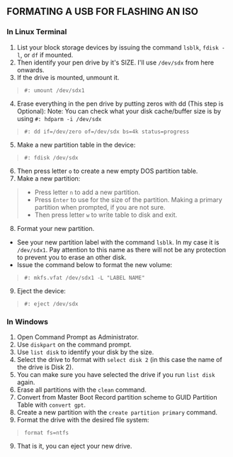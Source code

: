 ## FORMATING A USB FOR FLASHING AN ISO

### In Linux Terminal

1. List your block storage devices by issuing the command `lsblk`, `fdisk -l`, or `df` if mounted.
2. Then identify your pen drive by it's SIZE. I'll use `/dev/sdx` from here onwards.
3. If the drive is mounted, unmount it.
> ```
> #: umount /dev/sdx1
> ```
4. Erase everything in the pen drive by putting zeros with dd (This step is Optional):
Note: You can check what your disk cache/buffer size is by using `#: hdparm -i /dev/sdx`
> ```
> #: dd if=/dev/zero of=/dev/sdx bs=4k status=progress
> ```
5. Make a new partition table in the device:
> ```
> #: fdisk /dev/sdx
> ```
6. Then press letter `o` to create a new empty DOS partition table.
7. Make a new partition:
> - Press letter `n` to add a new partition.
> - Press `Enter` to use for the size of the partition. Making a primary partition when prompted, if you are not sure.
> - Then press letter `w` to write table to disk and exit.
8. Format your new partition.
  - See your new partition label with the command `lsblk`. In my case it is `/dev/sdx1`. Pay attention to this name as there will not be any protection to prevent you to erase an other disk.
  - Issue the command below to format the new volume:
> ```
> #: mkfs.vfat /dev/sdx1 -L "LABEL NAME"
> ```
9. Eject the device:
> ```
> #: eject /dev/sdx
> ```

### In Windows

1. Open Command Prompt as Administrator.
2. Use `diskpart` on the command prompt.
3. Use `list disk` to identify your disk by the size.
4. Select the drive to format with `select disk 2` (in this case the name of the drive is Disk 2).
5. You can make sure you have selected the drive if you run `list disk` again.
6. Erase all partitions with the `clean` command.
7. Convert from Master Boot Record partition scheme to GUID Partition Table with `convert gpt`.
8. Create a new partition with the `create partition primary` command.
9. Format the drive with the desired file system:
> ```
> format fs=ntfs
> ```
9. That is it, you can eject your new drive.
